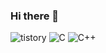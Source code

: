 ### Hi there 👋

<!--
**latin9/latin9** is a ✨ _special_ ✨ repository because its `README.md` (this file) appears on your GitHub profile.

Here are some ideas to get you started:

- 🔭 I’m currently working on ...
- 🌱 I’m currently learning ...
- 👯 I’m looking to collaborate on ...
- 🤔 I’m looking for help with ...
- 💬 Ask me about ...
- 📫 How to reach me: ...
- 😄 Pronouns: ...
- ⚡ Fun fact: ...
-->
<img alt="tistory" src ="https://img.shields.io/badge/tistory-000000?&style=for-the-badge&logo=tistory&logoColor=white"/>
<img alt="C" src ="https://img.shields.io/badge/C-7F52FF?&style=for-the-badge&logo=C&logoColor=white"/>
<img alt="C++" src ="https://img.shields.io/badge/C++-825794?&style=for-the-badge&logo=C&logoColor=white"/>
